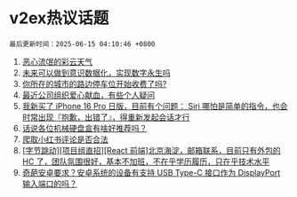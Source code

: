 # v2ex热议话题

`最后更新时间：2025-06-15 04:10:46 +0800`

1. [恶心流氓的彩云天气](https://www.v2ex.com/t/1138528)
1. [未来可以做到意识数据化，实现数字永生吗](https://www.v2ex.com/t/1138534)
1. [你所在的城市的路边停车位开始收费了吗?](https://www.v2ex.com/t/1138543)
1. [最近公司组织爱心献血，有些个人疑问](https://www.v2ex.com/t/1138594)
1. [我新买了 iPhone 16 Pro 日版，目前有个问题： Siri 哪怕是简单的指令，也会时常出现『抱歉，出错了』，得重新发起会话才行](https://www.v2ex.com/t/1138532)
1. [话说各位机械硬盘盒有啥好推荐吗？](https://www.v2ex.com/t/1138520)
1. [爬取小红书评论是否合法](https://www.v2ex.com/t/1138599)
1. [[字节跳动][项目组直招][React 前端]北京海淀，邮箱联系，目前只有外包的 HC 了，团队氛围很好，基本不加班，不在乎学历履历，只在乎技术水平](https://www.v2ex.com/t/1138519)
1. [奇葩安卓要求？安卓系统的设备有支持 USB Type-C 接口作为 DisplayPort 输入端口的吗？](https://www.v2ex.com/t/1138523)

